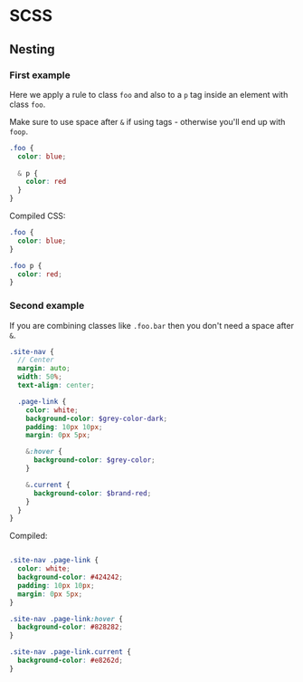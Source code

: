 # SCSS


## Nesting

### First example

Here we apply a rule to class `foo` and also to a `p` tag inside an element with class `foo`.

Make sure to use space after `&` if using tags - otherwise you'll end up with `foop`.

```scss
.foo {
  color: blue;
  
  & p {
    color: red
  }
}
```

Compiled CSS:

```css
.foo {
  color: blue;
}

.foo p {
  color: red;
}
```

### Second example

If you are combining classes like `.foo.bar` then you don't need a space after `&`.

```scss
.site-nav {
  // Center
  margin: auto;
  width: 50%;
  text-align: center;

  .page-link {
    color: white;
    background-color: $grey-color-dark;
    padding: 10px 10px;
    margin: 0px 5px;

    &:hover {
      background-color: $grey-color;
    }

    &.current {
      background-color: $brand-red;
    }
  }
}
```

Compiled:

```css

.site-nav .page-link {
  color: white;
  background-color: #424242;
  padding: 10px 10px;
  margin: 0px 5px;
}

.site-nav .page-link:hover {
  background-color: #828282;
}

.site-nav .page-link.current {
  background-color: #e8262d;
}
```
